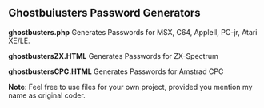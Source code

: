 Ghostbuiusters Password Generators
-  
  
**ghostbusters.php**
Generates Passwords for MSX, C64, AppleII, PC-jr, Atari XE/LE.  

**ghostbustersZX.HTML**
Generates Passwords for ZX-Spectrum

**ghostbustersCPC.HTML**
Generates Passwords for Amstrad CPC

**Note**:
Feel free to use files for your own project, provided you mention my name as original coder.
